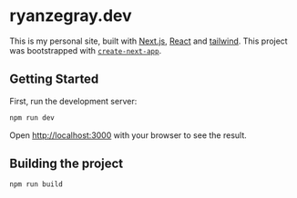 # ryanzegray.dev

This is my personal site, built with [Next.js](https://nextjs.org/), [React](https://reactjs.org) and [tailwind](https://tailwindcss.com). This project was bootstrapped with [`create-next-app`](https://github.com/vercel/next.js/tree/canary/packages/create-next-app).

## Getting Started

First, run the development server:

```bash
npm run dev
```

Open [http://localhost:3000](http://localhost:3000) with your browser to see the result.

## Building the project

```bash
npm run build
```
